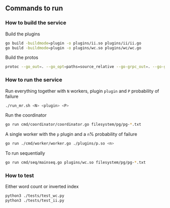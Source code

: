 ## Commands to run

### How to build the service

Build the plugins

```bash
go build -buildmode=plugin -o plugins/ii.so plugins/ii/ii.go
go build -buildmode=plugin -o plugins/wc.so plugins/wc/wc.go
```

Build the protos

```bash
protoc --go_out=. --go_opt=paths=source_relative --go-grpc_out=. --go-grpc_opt=paths=source_relative  common/protos/communication.protos
```

### How to run the service

Run everything together with `N` workers, plugin `plugin` and `P` probability of failure

```bash
./run_mr.sh <N> <plugin> <P>
```

Run the coordinator

```bash
go run cmd/coordinator/coordinator.go filesystem/pg/pg-*.txt
```

A single worker with the `p` plugin and a `n`% probability of failure

```bash
go run ./cmd/worker/worker.go ./plugins/p.so <n>
```

To run sequentially

```bash
go run cmd/seq/mainseq.go plugins/wc.so filesystem/pg/pg-*.txt
```

### How to test

Either word count or inverted index

```bash
python3 ./tests/test_wc.py
python3 ./tests/test_ii.py
```

